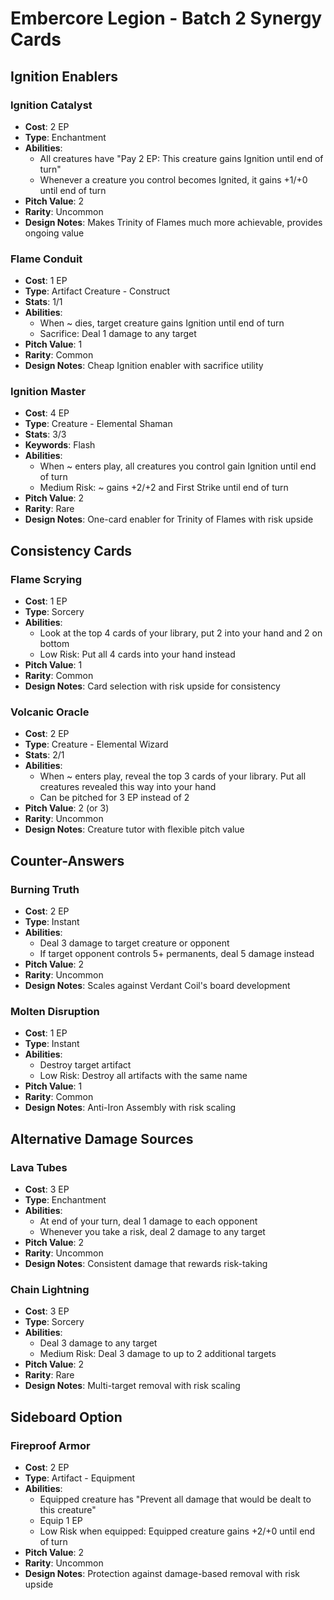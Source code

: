 # Embercore Legion - Batch 2 Synergy Cards

## Ignition Enablers

### Ignition Catalyst
- **Cost**: 2 EP
- **Type**: Enchantment
- **Abilities**: 
  - All creatures have "Pay 2 EP: This creature gains Ignition until end of turn"
  - Whenever a creature you control becomes Ignited, it gains +1/+0 until end of turn
- **Pitch Value**: 2
- **Rarity**: Uncommon
- **Design Notes**: Makes Trinity of Flames much more achievable, provides ongoing value

### Flame Conduit
- **Cost**: 1 EP
- **Type**: Artifact Creature - Construct
- **Stats**: 1/1
- **Abilities**: 
  - When ~ dies, target creature gains Ignition until end of turn
  - Sacrifice: Deal 1 damage to any target
- **Pitch Value**: 1
- **Rarity**: Common
- **Design Notes**: Cheap Ignition enabler with sacrifice utility

### Ignition Master
- **Cost**: 4 EP
- **Type**: Creature - Elemental Shaman
- **Stats**: 3/3
- **Keywords**: Flash
- **Abilities**: 
  - When ~ enters play, all creatures you control gain Ignition until end of turn
  - Medium Risk: ~ gains +2/+2 and First Strike until end of turn
- **Pitch Value**: 2
- **Rarity**: Rare
- **Design Notes**: One-card enabler for Trinity of Flames with risk upside

## Consistency Cards

### Flame Scrying
- **Cost**: 1 EP
- **Type**: Sorcery
- **Abilities**: 
  - Look at the top 4 cards of your library, put 2 into your hand and 2 on bottom
  - Low Risk: Put all 4 cards into your hand instead
- **Pitch Value**: 1
- **Rarity**: Common
- **Design Notes**: Card selection with risk upside for consistency

### Volcanic Oracle
- **Cost**: 2 EP
- **Type**: Creature - Elemental Wizard
- **Stats**: 2/1
- **Abilities**: 
  - When ~ enters play, reveal the top 3 cards of your library. Put all creatures revealed this way into your hand
  - Can be pitched for 3 EP instead of 2
- **Pitch Value**: 2 (or 3)
- **Rarity**: Uncommon
- **Design Notes**: Creature tutor with flexible pitch value

## Counter-Answers

### Burning Truth
- **Cost**: 2 EP
- **Type**: Instant
- **Abilities**: 
  - Deal 3 damage to target creature or opponent
  - If target opponent controls 5+ permanents, deal 5 damage instead
- **Pitch Value**: 2
- **Rarity**: Uncommon
- **Design Notes**: Scales against Verdant Coil's board development

### Molten Disruption
- **Cost**: 1 EP
- **Type**: Instant
- **Abilities**: 
  - Destroy target artifact
  - Low Risk: Destroy all artifacts with the same name
- **Pitch Value**: 1
- **Rarity**: Common
- **Design Notes**: Anti-Iron Assembly with risk scaling

## Alternative Damage Sources

### Lava Tubes
- **Cost**: 3 EP
- **Type**: Enchantment
- **Abilities**: 
  - At end of your turn, deal 1 damage to each opponent
  - Whenever you take a risk, deal 2 damage to any target
- **Pitch Value**: 2
- **Rarity**: Uncommon
- **Design Notes**: Consistent damage that rewards risk-taking

### Chain Lightning
- **Cost**: 3 EP
- **Type**: Sorcery
- **Abilities**: 
  - Deal 3 damage to any target
  - Medium Risk: Deal 3 damage to up to 2 additional targets
- **Pitch Value**: 2
- **Rarity**: Rare
- **Design Notes**: Multi-target removal with risk scaling

## Sideboard Option

### Fireproof Armor
- **Cost**: 2 EP
- **Type**: Artifact - Equipment
- **Abilities**: 
  - Equipped creature has "Prevent all damage that would be dealt to this creature"
  - Equip 1 EP
  - Low Risk when equipped: Equipped creature gains +2/+0 until end of turn
- **Pitch Value**: 2
- **Rarity**: Uncommon
- **Design Notes**: Protection against damage-based removal with risk upside